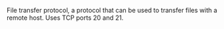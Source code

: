 File transfer protocol, a protocol that can be used to transfer files with a remote host. Uses TCP ports 20 and 21.